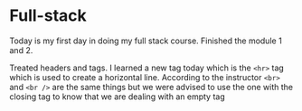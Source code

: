 # Full-stack

Today is my first day in doing my full stack course. Finished the module 1 and 2.

Treated headers and tags.
I learned a new tag today which is the `<hr>` tag which is used to create a horizontal line.
According to the instructor `<br>` and `<br />` are the same things but we were advised to use the one with the closing tag to know that we are dealing with an empty tag
